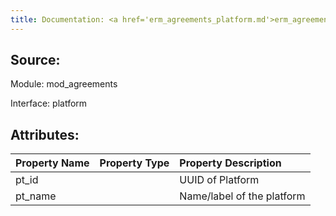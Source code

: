 ```yaml
---
title: Documentation: <a href='erm_agreements_platform.md'>erm_agreements_platform</a>
---
```

## Source:

Module: mod_agreements

Interface: platform

## Attributes:

| Property Name   | Property Type   | Property Description       |
|:----------------|:----------------|:---------------------------|
| pt_id           |                 | UUID of Platform           |
| pt_name         |                 | Name/label of the platform |

